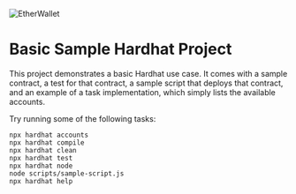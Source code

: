 




![EtherWallet](https://user-images.githubusercontent.com/77759462/162332201-7be64b7a-03be-46ab-92e9-1ee84c8cc945.png)



# Basic Sample Hardhat Project

This project demonstrates a basic Hardhat use case. It comes with a sample contract, a test for that contract, a sample script that deploys that contract, and an example of a task implementation, which simply lists the available accounts.

Try running some of the following tasks:

```shell
npx hardhat accounts
npx hardhat compile
npx hardhat clean
npx hardhat test
npx hardhat node
node scripts/sample-script.js
npx hardhat help
```
